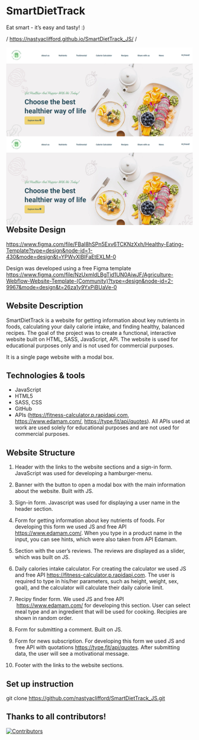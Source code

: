 # SmartDietTrack
Eat smart - it’s easy and tasty! :)

/ https://nastyaclifford.github.io/SmartDietTrack_JS/ /

<img align="center" width=600 src="Website_pics/SDT_header.png" />
<img align="right" width=600 src="Website_pics/SDT_header.png" />

## Website Design
https://www.figma.com/file/FBaI8hSPn5Exv6TCKNzXxh/Healthy-Eating-Template?type=design&node-id=1-430&mode=design&t=YPWvXlBIFaEtEXLM-0

Design was developed using a free Figma template https://www.figma.com/file/NzUxmldLBgTid1UN0AiwJF/Agriculture-Webflow-Website-Template-(Community)?type=design&node-id=2-9967&mode=design&t=26za1y9YxPiBUaVe-0

## Website Description

SmartDietTrack is a website for getting information about key nutrients in foods, calculating your daily calorie intake, and finding healthy, balanced recipes.
The goal of the project was to create a functional, interactive website built on HTML, SASS, JavaScript, API.
The website is used for educational purposes only and is not used for commercial purposes.

It is a single page website with a modal box. 


## Technologies & tools 

* JavaScript
* HTML5
* SASS, CSS
* GitHub
* APIs (https://fitness-calculator.p.rapidapi.com, https://www.edamam.com/,   https://type.fit/api/quotes). All APIs used at work are used solely for educational purposes and are not used for commercial purposes.


## Website Structure

1. Header with the links to the website sections and a sign-in form. JavaScript was used for developing a hamburger-menu. 

2. Banner with the button to open a modal box with the main information about the website. Built with JS. 

3. Sign-in form. Javascript was used for displaying a user name in the header section. 

4. Form for getting information about key nutrients of foods. For developing this form we used JS and free API https://www.edamam.com/. When you type in a product name in the input, you can see hints, which were also taken from API Edamam.

5. Section with the user’s reviews. The reviews are displayed as a slider, which was built on JS.

6. Daily calories intake calculator. For creating the calculator we used JS and free API https://fitness-calculator.p.rapidapi.com. The user is required to type in his/her parameters, such as height, weight, sex, goal), and the calculator will calculate their daily calorie limit. 

7. Recipy finder form. We used JS and free API  https://www.edamam.com/ for developing this section. User can select meal type and an ingredient that will be used for cooking. Recipies are shown in random order. 

8. Form for submitting a comment. Built on JS.

9. Form for news subscription. For developing this form we used JS and free API with quotations https://type.fit/api/quotes. After submitting data, the user will see a motivational message.

10. Footer with the links to the website sections. 


## Set up instruction

git clone https://github.com/nastyaclifford/SmartDietTrack_JS.git

## Thanks to all contributors! 

[![Contributors](https://contrib.rocks/image?repo=3Girls-team/SmartDietTrack)](https://github.com/3Girls-team/SmartDietTrack/graphs/contributors)


